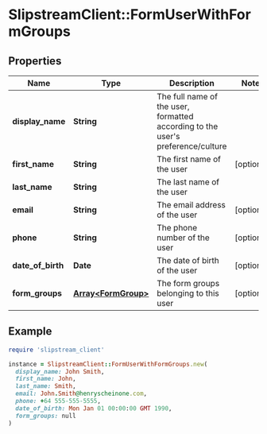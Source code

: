 # SlipstreamClient::FormUserWithFormGroups

## Properties

| Name | Type | Description | Notes |
| ---- | ---- | ----------- | ----- |
| **display_name** | **String** | The full name of the user, formatted according to the user&#39;s preference/culture |  |
| **first_name** | **String** | The first name of the user | [optional] |
| **last_name** | **String** | The last name of the user |  |
| **email** | **String** | The email address of the user | [optional] |
| **phone** | **String** | The phone number of the user | [optional] |
| **date_of_birth** | **Date** | The date of birth of the user | [optional] |
| **form_groups** | [**Array&lt;FormGroup&gt;**](FormGroup.md) | The form groups belonging to this user | [optional] |

## Example

```ruby
require 'slipstream_client'

instance = SlipstreamClient::FormUserWithFormGroups.new(
  display_name: John Smith,
  first_name: John,
  last_name: Smith,
  email: John.Smith@henryscheinone.com,
  phone: +64 555-555-5555,
  date_of_birth: Mon Jan 01 00:00:00 GMT 1990,
  form_groups: null
)
```

